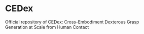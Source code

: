 # CEDex
Official repository of CEDex: Cross-Embodiment Dexterous Grasp Generation at Scale from Human Contact
